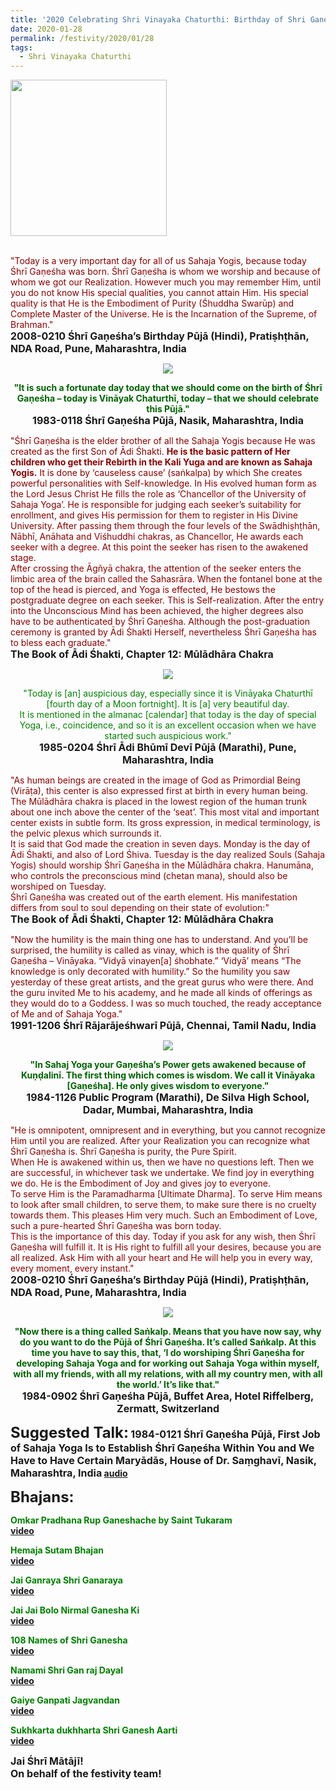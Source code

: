 ```yaml
---
title: '2020 Celebrating Shri Vinayaka Chaturthi: Birthday of Shri Ganesha'
date: 2020-01-28
permalink: /festivity/2020/01/28
tags:
  - Shri Vinayaka Chaturthi
---
```


<div style="text-align: left"><img src="/images/image00.png" width="250" /></div><br>

<p>
<font color="DarkRed">"Today is a very important day for all of us Sahaja Yogis, because today Śhrī Gaṇeśha was born. Śhrī Gaṇeśha is whom we worship and because of whom we got our Realization. However much you may remember Him, until you do not know His special qualities, you cannot attain Him. His special quality is that He is the Embodiment of Purity (Śhuddha Swarūp) and Complete Master of the Universe. He is the Incarnation of the Supreme, of Brahman."</font><br>
<font size="+0"><b>2008-0210 Śhrī Gaṇeśha’s Birthday Pūjā (Hindi), Pratiṣhṭhān, NDA Road, Pune, Maharashtra, India
</b></font>
</p>

<div style="text-align: center"><img src="/images/image301.png" /></div>

<p style="text-align:center;">
<font color="DarkGreen"><b>"It is such a fortunate day today that we should come on the birth of Śhrī Gaṇeśha – today is Vināyak Chaturthī, today – that we should celebrate this Pūjā."</b></font><br>
<font size="+0"><b>1983-0118 Śhrī Gaṇeśha Pūjā, Nasik, Maharashtra, India</b></font>
</p>

<p>
<font color="DarkRed">"Śhrī Gaṇeśha is the elder brother of all the Sahaja Yogis because He was created as the first Son of Ādi Śhakti. <b>He is the basic pattern of Her children who get their Rebirth in the Kali Yuga and are known as Sahaja Yogis.</b> It is done by ‘causeless cause’ (saṅkalpa) by which She creates powerful personalities with Self-knowledge. In His evolved human form as the Lord Jesus Christ He fills the role as ‘Chancellor of the University of Sahaja Yoga’. He is responsible for judging each seeker’s suitability for enrollment, and gives His permission for them to register in His Divine University. After passing them through the four levels of the Swādhiṣhṭhān, Nābhī, Anāhata and Viśhuddhi chakras, as Chancellor, He awards each seeker with a degree. At this point the seeker has risen to the awakened stage.<br>
After crossing the Āgñyā chakra, the attention of the seeker enters the limbic area of the brain called the Sahasrāra. When the fontanel bone at the top of the head is pierced, and Yoga is effected, He bestows the postgraduate degree on each seeker. This is Self-realization. After the entry into the Unconscious Mind has been achieved, the higher degrees also have to be authenticated by Śhrī Gaṇeśha. Although the post-graduation ceremony is granted by Ādi Śhakti Herself, nevertheless Śhrī Gaṇeśha has to bless  each graduate."</font><br>
<font size="+0"><b>The Book of Ādi Śhakti, Chapter 12: Mūlādhāra Chakra</b></font>
</p>

<div style="text-align: center"><img src="/images/image302.png" /></div>

<p style="text-align:center;">
<font color="green">"Today is [an] auspicious day, especially since it is Vināyaka Chaturthī [fourth day of a Moon fortnight]. It is [a] very beautiful day.<br>
It is mentioned in the almanac [calendar] that today is the day of special Yoga, i.e., coincidence, and so it is an excellent occasion when we have started such auspicious work."</font><br>
<font size="+0"><b>1985-0204 Śhrī Ādi Bhūmī Devī Pūjā (Marathi), Pune, Maharashtra, India</b></font>
</p>

<p>
<font color="DarkRed">"As human beings are created in the image of God as Primordial Being (Virāṭa), this center is also expressed first at birth in every human being. The Mūlādhāra chakra is placed in the lowest region of the human trunk about one inch above the center of the ‘seat’. This most vital and important center exists in subtle form. Its gross expression, in medical terminology, is the pelvic plexus which surrounds it.<br>
It is said that God made the creation in seven days. Monday is the day of Ādi Śhakti, and also of Lord Śhiva. Tuesday is the day realized Souls (Sahaja Yogis) should worship Śhrī Gaṇeśha in the Mūlādhāra chakra. Hanumāna, who controls the preconscious mind (chetan mana), should also be worshiped on Tuesday.<br>
Śhrī Gaṇeśha was created out of the earth element. His manifestation differs from soul to soul depending on their state of evolution:"</font><br>
<font size="+0"><b>The Book of Ādi Śhakti, Chapter 12: Mūlādhāra Chakra</b></font>
</p>

<p>
<font color="DarkRed">"Now the humility is the main thing one has to understand. And you’ll be surprised, the humility is called as vinay, which is the quality of Śhrī Gaṇeśha – Vināyaka. “Vidyā vinayen[a] śhobhate.” ‘Vidyā’ means “The knowledge is only decorated with humility.” So the humility you saw yesterday of these great artists, and the great gurus who were there. And the guru invited Me to his academy, and he made all kinds of offerings as they would do to a Goddess. I was so much touched, the ready acceptance of Me and of Sahaja Yoga."</font><br>
<font size="+0"><b>1991-1206 Śhrī Rājarājeśhwarī Pūjā, Chennai, Tamil Nadu, India</b></font>
</p>

<div style="text-align: center"><img src="/images/image303.png" /></div>

<p style="text-align:center;">
<font color="DarkGreen"><b>"In Sahaj Yoga your Gaṇeśha’s Power gets awakened because of Kuṇḍalinī. The first thing which comes is wisdom. We call it Vināyaka [Gaṇeśha]. He only gives wisdom to everyone."</b></font><br>
<font size="+0"><b>1984-1126 Public Program (Marathi), De Silva High School, Dadar, Mumbai, Maharashtra, India</b></font>
</p>

<p>
<font color="DarkRed">"He is omnipotent, omnipresent and in everything, but you cannot recognize Him until you are realized. After your Realization you can recognize what Śhrī Gaṇeśha is. Śhrī Gaṇeśha is purity, the Pure Spirit.<br>
When He is awakened within us, then we have no questions left. Then we are successful, in whichever task we undertake. We find joy in everything we do. He is the Embodiment of Joy and gives joy to everyone.<br>
To serve Him is the Paramadharma [Ultimate Dharma]. To serve Him means to look after small children, to serve them, to make sure there is no cruelty towards them. This pleases Him very much. Such an Embodiment of Love, such a pure-hearted Śhrī Gaṇeśha was born today.<br>
This is the importance of this day. Today if you ask for any wish, then Śhrī Gaṇeśha will fulfill it. It is His right to fulfill all your desires, because you are all realized. Ask Him with all your heart and He will help you in every way, every moment, every instant."</font><br>
<font size="+0"><b>2008-0210 Śhrī Gaṇeśha’s Birthday Pūjā (Hindi), Pratiṣhṭhān, NDA Road, Pune, Maharashtra, India</b></font>
</p>

<div style="text-align: center"><img src="/images/image304.png" /></div>

<p style="text-align:center;">
<font color="DarkGreen"><b>"Now there is a thing called Saṅkalp.
Means that you have now say, why do you want to do the Pūjā of Śhrī Gaṇeśha. It’s called Saṅkalp. At this time you have to say this, that, <b>‘I do worshiping Śhrī Gaṇeśha for developing Sahaja Yoga and for working out Sahaja Yoga within myself, with all my friends, with all my relations, with all my country men, with all the world.’</b> 
It’s like that."</font><br>
<font size="+0"><b>1984-0902 Śhrī Gaṇeśha Pūjā, Buffet Area, Hotel Riffelberg, Zermatt, Switzerland</b></font>
</p>

<font size="+2"><b>Suggested Talk:</b></font> 
<font size="+0"><b>1984-0121 Śhrī Gaṇeśha Pūjā, First Job of Sahaja Yoga Is to Establish Śhrī Gaṇeśha Within You and We Have to Have Certain Maryādās, House of Dr. Saṃghavī, Nasik, Maharashtra, India</b></font>
<a href="https://www.youtube.com/watch?time_continue=248&v=nPVRRLo7IZY"> audio</a><br>

<font size="+2"><b>Bhajans:</b></font>

<p>
<font color="green"><b>Omkar Pradhana Rup Ganeshache by Saint Tukaram</b></font><br>
<a href="https://seven-teams.github.io/Videos_Links.html"> video</a><br>
</p>

<p>
<font color="green"><b>Hemaja Sutam Bhajan</b></font><br>
<a href="https://www.youtube.com/watch?v=mGvUq8-ebXo"> video</a>
</p>

<p>
<font color="green"><b>Jai Ganraya Shri Ganaraya</b></font><br>
<a href="https://seven-teams.github.io/Videos_Links.html"> video</a>
</p>
 
<p>
<font color="green"><b>Jai Jai Bolo Nirmal Ganesha Ki</b></font><br>
<a href="https://www.youtube.com/watch?v=9r2eVWLg4mo"> video</a> 
</p>

<p>
<font color="green"><b>108 Names of Shri Ganesha</b></font><br>
<a href="https://seven-teams.github.io/Videos_Links.html"> video</a> 
</p>

<p>
<font color="green"><b>Namami Shri Gan raj Dayal</b></font><br>
<a href="https://seven-teams.github.io/Videos_Links.html"> video</a> 
</p>

<p>
<font color="green"><b>Gaiye Ganpati Jagvandan</b></font><br>
<a href="https://www.youtube.com/watch?v=ilY4PAguS6A"> video</a> 
</p>

<p>
<font color="green"><b>Sukhkarta dukhharta Shri Ganesh Aarti</b></font><br>
<a href="https://www.youtube.com/watch?v=HNv44APLhL8&list=PL8E57180C36478F98&index=2"> video</a> 
</p>

<p>
<font size="+0">Jai Śhrī Mātājī!<br>
On behalf of the festivity team!</font>
</p>